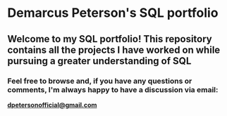 # Demarcus Peterson's SQL portfolio
## Welcome to my SQL portfolio! This repository contains all the projects I have worked on while pursuing a greater understanding of SQL
### Feel free to browse and, if you have any questions or comments, I'm always happy to have a discussion via email:
**dpetersonofficial@gmail.com**
